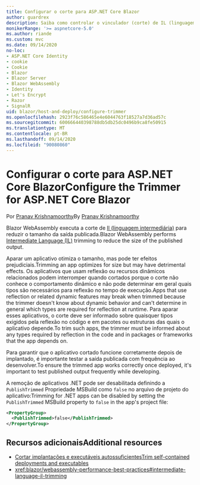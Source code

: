```yaml
---
title: Configurar o corte para ASP.NET Core Blazor
author: guardrex
description: Saiba como controlar o vinculador (corte) de IL (linguagem intermediária) ao criar um Blazor aplicativo.
monikerRange: '>= aspnetcore-5.0'
ms.author: riande
ms.custom: mvc
ms.date: 09/14/2020
no-loc:
- ASP.NET Core Identity
- cookie
- Cookie
- Blazor
- Blazor Server
- Blazor WebAssembly
- Identity
- Let's Encrypt
- Razor
- SignalR
uid: blazor/host-and-deploy/configure-trimmer
ms.openlocfilehash: 2923f76c586465e4e6044763f18527a7d36ad57c
ms.sourcegitcommit: 600666440398788db5db25dc0496b9ca8fe50915
ms.translationtype: MT
ms.contentlocale: pt-BR
ms.lasthandoff: 09/14/2020
ms.locfileid: "90080860"
---
```

# <a name="configure-the-trimmer-for-aspnet-core-no-locblazor"></a><span data-ttu-id="66ac1-103">Configurar o corte para ASP.NET Core Blazor</span><span class="sxs-lookup"><span data-stu-id="66ac1-103">Configure the Trimmer for ASP.NET Core Blazor</span></span>

<span data-ttu-id="66ac1-104">Por [Pranav Krishnamoorthy](https://github.com/pranavkm)</span><span class="sxs-lookup"><span data-stu-id="66ac1-104">By [Pranav Krishnamoorthy](https://github.com/pranavkm)</span></span>

<span data-ttu-id="66ac1-105">Blazor WebAssembly executa a corte de [Il (linguagem intermediária)](/dotnet/standard/managed-code#intermediate-language--execution) para reduzir o tamanho da saída publicada.</span><span class="sxs-lookup"><span data-stu-id="66ac1-105">Blazor WebAssembly performs [Intermediate Language (IL)](/dotnet/standard/managed-code#intermediate-language--execution) trimming to reduce the size of the published output.</span></span>

<span data-ttu-id="66ac1-106">Aparar um aplicativo otimiza o tamanho, mas pode ter efeitos prejudiciais.</span><span class="sxs-lookup"><span data-stu-id="66ac1-106">Trimming an app optimizes for size but may have detrimental effects.</span></span> <span data-ttu-id="66ac1-107">Os aplicativos que usam reflexão ou recursos dinâmicos relacionados podem interromper quando cortados porque o corte não conhece o comportamento dinâmico e não pode determinar em geral quais tipos são necessários para reflexão no tempo de execução.</span><span class="sxs-lookup"><span data-stu-id="66ac1-107">Apps that use reflection or related dynamic features may break when trimmed because the trimmer doesn't know about dynamic behavior and can't determine in general which types are required for reflection at runtime.</span></span> <span data-ttu-id="66ac1-108">Para aparar esses aplicativos, o corte deve ser informado sobre quaisquer tipos exigidos pela reflexão no código e em pacotes ou estruturas das quais o aplicativo depende.</span><span class="sxs-lookup"><span data-stu-id="66ac1-108">To trim such apps, the trimmer must be informed about any types required by reflection in the code and in packages or frameworks that the app depends on.</span></span>

<span data-ttu-id="66ac1-109">Para garantir que o aplicativo cortado funcione corretamente depois de implantado, é importante testar a saída publicada com frequência ao desenvolver.</span><span class="sxs-lookup"><span data-stu-id="66ac1-109">To ensure the trimmed app works correctly once deployed, it's important to test published output frequently while developing.</span></span>

<span data-ttu-id="66ac1-110">A remoção de aplicativos .NET pode ser desabilitada definindo a `PublishTrimmed` Propriedade MSBuild como `false` no arquivo de projeto do aplicativo:</span><span class="sxs-lookup"><span data-stu-id="66ac1-110">Trimming for .NET apps can be disabled by setting the `PublishTrimmed` MSBuild property to `false` in the app's project file:</span></span>

```xml
<PropertyGroup>
  <PublishTrimmed>false</PublishTrimmed>
</PropertyGroup>
```

## <a name="additional-resources"></a><span data-ttu-id="66ac1-111">Recursos adicionais</span><span class="sxs-lookup"><span data-stu-id="66ac1-111">Additional resources</span></span>

* [<span data-ttu-id="66ac1-112">Cortar implantações e executáveis autossuficientes</span><span class="sxs-lookup"><span data-stu-id="66ac1-112">Trim self-contained deployments and executables</span></span>](/dotnet/core/deploying/trim-self-contained)
* <xref:blazor/webassembly-performance-best-practices#intermediate-language-il-trimming>
